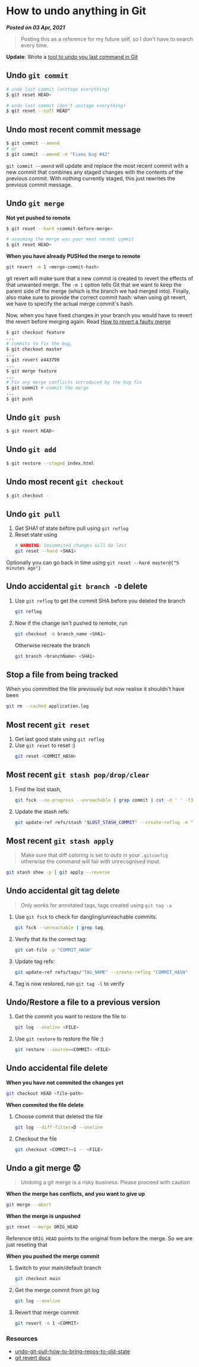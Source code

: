 # How to undo anything in Git
**_Posted on 03 Apr, 2021_** 

> Posting this as a reference for my future self, so I don't have to search every time.

**Update**: Wrote a [tool to undo you last command in Git](https://github.com/Bhupesh-V/ugit)


## Undo `git commit`
```bash
# undo last commit (unstage everything)
$ git reset HEAD~

# undo last commit (don't unstage everything)
$ git reset --soft HEAD^
```

## Undo most recent commit message
```bash
$ git commit --amend
# or
$ git commit --amend -m "Fixes bug #42"
```
`git commit --amend` will update and replace the most recent commit with a new commit that combines any staged changes with the contents of the previous commit. With nothing currently staged, this just rewrites the previous commit message.

## Undo `git merge`

**Not yet pushed to remote**
```bash
$ git reset --hard <commit-before-merge>

# assuming the merge was your most recent commit
$ git reset HEAD~
```

**When you have already PUSHed the merge to remote**
```bash
git revert -m 1 <merge-commit-hash>
```
git revert will make sure that a new commit is created to revert the effects of that unwanted merge. The `-m 1` option tells Git that we want to keep the parent side of the merge (which is the branch we had merged into).
Finally, also make sure to provide the correct commit hash: when using git revert, we have to specify the actual merge commit's hash.

Now, when you have fixed changes in your branch you would have to revert the revert before merging again. Read [How to revert a faulty merge](https://github.com/git/git/blob/master/Documentation/howto/revert-a-faulty-merge.txt)

```bash
$ git checkout feature
...
# commits to fix the bug.
$ git checkout master
...
$ git revert e443799
...
$ git merge feature
...
# Fix any merge conflicts introduced by the bug fix
$ git commit # commit the merge
...
$ git push
```

## Undo `git push`
```bash
$ git revert HEAD~
```

## Undo `git add`
```bash
$ git restore --staged index.html
```

## Undo most recent `git checkout`
```bash
$ git checkout -
```

## Undo `git pull`
1. Get SHA1 of state before pull using `git reflog`
2. Reset state using
   ```bash
   # WARNING: Uncommited changes will be lost
   git reset --hard <SHA1>
   ```

Optionally you can go back in time using `git reset --hard master@{"5 minutes ago"}`

## Undo accidental `git branch -D` delete

1. Use `git reflog` to get the commit SHA before you deleted the branch
   ```bash
   git reflog
   ```
2. Now if the change isn't pushed to remote, run
   ```bash
   git checkout -b branch_name <SHA1>
   ```
   Otherwise recreate the branch
   ```bash
   git branch <branchName> <SHA1>
   ```

## Stop a file from being tracked

When you committed the file previously but now realise it shouldn't have been
```bash
git rm --cached application.log
```

## Most recent `git reset` 
1. Get last good state using `git reflog`
2. Use `git reset` to reset :)
   ```bash
   git reset <COMMIT_HASH>
   ```

## Most recent `git stash pop/drop/clear` 

1. Find the lost stash,
   ```bash
   git fsck --no-progress --unreachable | grep commit | cut -d ' ' -f3 | xargs git log --oneline --merges --no-walk
   ```
2. Update the stash refs:
   ```bash
   git update-ref refs/stash "$LOST_STASH_COMMIT" --create-reflog -m "my recovered stash"
   ```

## Most recent `git stash apply`

> Make sure that diff coloring is set to _auto_ in your `.gitconfig` otherwise the command will fail with unrecognised input.

```bash
git stash show -p | git apply --reverse
```

<!-- ## Undo create `git tag` (rename a tag) -->
<!-- https://stackoverflow.com/questions/1028649/how-do-you-rename-a-git-tag -->

<!-- ## Undo `git rebase` -->
<!-- https://krishansubudhi.github.io/git/2020/01/20/git-rebase-undo.html -->
<!-- https://medium.com/@shreyaWhiz/how-to-undo-a-mistaken-git-rebase-life-saver-2977ff0a0602 -->

## Undo accidental git tag delete 

> Only works for annotated tags, tags created using `git tag -a`
<!-- https://dzone.com/articles/git-tip-restore-deleted-tag -->

1. Use `git fsck` to check for dangling/unreachable commits.
   ```bash
   git fsck --unreachable | grep tag
   ```
2. Verify that its the correct tag:
   ```bash
   git cat-file -p "COMMIT_HASH"
   ```
3. Update tag refs:
   ```bash
   git update-ref refs/tags/"TAG_NAME" --create-reflog "COMMIT_HASH"
   ```
4. Tag is now restored, run `git tag -l` to verify

## Undo/Restore a file to a previous version

1. Get the commit you want to restore the file to
   ```bash
   git log --oneline <FILE>
   ```

2. Use `git restore` to restore the file :)
   ```bash
   git restore --source=<COMMIT> <FILE>
   ```

## Undo accidental file delete

**When you have not commited the changes yet**
```bash
git checkout HEAD <file-path>
```

**When commited the file delete**
1. Choose commit that deleted the file
   ```bash
   git log --diff-filter=D --oneline
   ```
2. Checkout the file
   ```bash
   git checkout <COMMIT>~1 -- <FILE>
   ```

## Undo a git merge 😟️
> Undoing a git merge is a risky business. Please proceed with caution

**When the merge has conflicts, and you want to give up**
```bash
git merge --abort
```

**When the merge is unpushed**
```bash
git reset --merge ORIG_HEAD
```
Reference `ORIG_HEAD` points to the original from before the merge. So we are just reseting that

**When you pushed the merge commit**

1. Switch to your main/default branch
   ```bash
   git checkout main
   ```
2. Get the merge commit from git log
   ```bash
   git log --oneline
   ```
3. Revert that merge commit
   ```bash
   git revert -m 1 <COMMIT>
   ```

### Resources

- [undo-git-pull-how-to-bring-repos-to-old-state](https://stackoverflow.com/questions/1223354/undo-git-pull-how-to-bring-repos-to-old-state) 
- [git revert docs](https://git-scm.com/docs/git-revert#Documentation/git-revert.txt--mparent-number)

